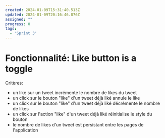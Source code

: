 ```yaml
---
created: 2024-01-09T15:31:40.513Z
updated: 2024-01-09T20:16:46.876Z
assigned: ""
progress: 0
tags:
  - 'Sprint 3'
---
```


# Fonctionnalité: Like button is a toggle

Critères:
  - un like sur un tweet incrémente le nombre de likes du tweet
  - un click sur le bouton "like" d'un tweet déjà liké annule le like
  - un click sur le bouton "like" d'un tweet déjà liké décrémente le nombre de likes
  - un click sur l'action "like" d'un tweet déjà liké réinitialise le style du bouton
  - le nombre de likes d'un tweet est persistant entre les pages de l'application
